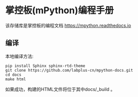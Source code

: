 # 掌控板(mPython)编程手册

该存储库是掌控板的编程文档 https://mpython.readthedocs.io 

## 编译

本地编译方法:

    pip install Sphinx sphinx-rtd-theme
    git clone https://github.com/labplus-cn/mpython-docs.git
    cd docs
    make html

如果成功，构建的HTML文件将位于其中docs/_build 。
    
